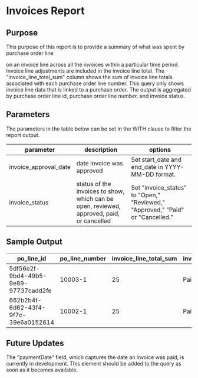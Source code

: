 # Invoices Report

## Purpose

This purpose of this report is to provide a summary of what was spent by purchase order line

on an invoice line across all the invoices within a particular time period. Invoice line adjustments are included in the invoice line total. The &quot;invoice\_line\_total\_sum&quot; column shows the sum of invoice line totals associated with each purchase order line number. This query only shows invoice line data that is linked to a purchase order. The output is aggregated by purchase order line id, purchase order line number, and invoice status.

## Parameters

The parameters in the table below can be set in the WITH clause to filter the report output.

| parameter | description | options |
| --- | --- | --- |
| invoice\_approval\_date | date invoice was approved | Set start\_date and end\_date in YYYY-MM-DD format. |
| invoice\_status | status of the invoices to show, which can be open, reviewed, approved, paid, or cancelled | Set &quot;invoice\_status&quot; to &quot;Open,&quot; &quot;Reviewed,&quot; &quot;Approved,&quot; &quot;Paid&quot; or &quot;Cancelled.&quot; |


## Sample Output

| **po\_line\_id** | **po\_line\_number** | **invoice\_line\_total\_sum** | **invoice\_status** |
| --- | --- | --- | --- |
| 5df56e2f-9bd4-49b5-9e89-97737cadd2fe | 10003-1 | 25 | Paid |
| 662b2b4f-6d62-43f4-9f7c-39e6a0152614 | 10002-1 | 25 | Paid |

## Future Updates

The &quot;paymentDate&quot; field, which captures the date an invoice was paid, is currently in development. This element should be added to the query as soon as it becomes available.
